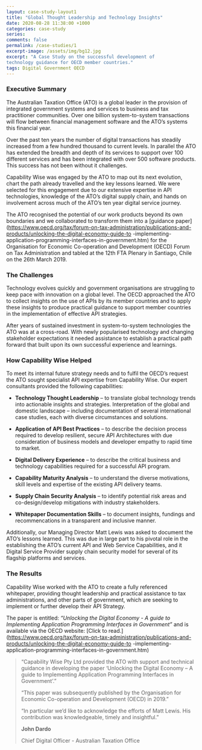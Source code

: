 ```yaml
---
layout: case-study-layout1
title: "Global Thought Leadership and Technology Insights"
date: 2020-08-28 11:38:00 +1000
categories: case-study
series: 
comments: false
permalink: /case-studies/1
excerpt-image: /assets/img/bg12.jpg
excerpt: "A Case Study on the successful development of
technology guidance for OECD member countries."
tags: Digital Government OECD
---
```

### Executive Summary

The Australian Taxation Office (ATO) is a global leader in the provision of integrated
government systems and services to business and tax practitioner communities. Over
one billion system-to-system transactions will flow between financial management
software and the ATO’s systems this financial year.

Over the past ten years the number of digital transactions has steadily increased from a
few hundred thousand to current levels. In parallel the ATO has extended the breadth
and depth of its services to support over 100 different services and has been integrated
with over 500 software products. This success has not been without it challenges.

Capability Wise was engaged by the ATO to map out its next evolution, chart the
path already travelled and the key lessons learned. We were selected for this engagement
due to our extensive expertise in API technologies, knowledge of the ATO’s digital
supply chain, and hands on involvement across much of the ATO’s ten year digital
service journey.

The ATO recognised the potential of our work products beyond its own boundaries and
we collaborated to transform them into a [guidance paper](https://www.oecd.org/tax/forum-on-tax-administration/publications-and-products/unlocking-the-digital-economy-guide-to
-implementing-application-programming-interfaces-in-government.htm) for the Organisation for
Economic Co-operation and Development (OECD) Forum on Tax Administration and
tabled at the 12th FTA Plenary in Santiago, Chile on the 26th March 2019.


### The Challenges
Technology evolves quickly and government organisations are struggling to keep pace
with innovation on a global level. The OECD approached the ATO to collect insights on the
use of APIs by its member countries and to apply these insights to produce practical
guidance to support member countries in the implementation of effective API strategies.

After years of sustained investment in system-to-system technologies the ATO was at a
cross-road. With newly popularised technology and changing stakeholder expectations
it needed assistance to establish a practical path forward that built upon its own successful
experience and learnings.



### How Capability Wise Helped

To meet its internal future strategy needs and to fulfil the OECD’s request the ATO sought specialist API expertise from Capability Wise. Our expert consultants provided the following capabilities:

- **Technology Thought Leadership** – to translate global technology trends into actionable insights and strategies.
Interpretation of the global and domestic landscape – including documentation of several international case studies, each with diverse circumstances and solutions.

- **Application of API Best Practices** – to describe the decision process required to develop resilient, secure API Architectures with due consideration of business models and developer empathy to rapid time to market.

- **Digital Delivery Experience** – to describe the critical business and technology capabilities required for a successful API program.

- **Capability Maturity Analysis** – to understand the diverse motivations, skill levels and expertise of the existing API delivery teams.

- **Supply Chain Security Analysis** – to identify potential risk areas and co-design/develop mitigations with industry stakeholders.

- **Whitepaper Documentation Skills** – to document insights, fundings and recommencations in a transparent and inclusive manner.

Additionally, our Managing Director Matt Lewis was asked to document the ATO’s lessons learned. This was due in large part to his pivotal role in the establishing the ATO’s current API and Web Service Capabilities, and it Digital Service Provider supply chain security model for several of its flagship platforms and services.


### The Results
Capability Wise worked with the ATO to create a fully referenced whitepaper, providing thought leadership and practical assistance to tax administrations, and other parts of government, which are seeking to implement or further develop their API Strategy.

The paper is entitled: *“Unlocking the Digital Economy - A guide to Implementing Application Programming Interfaces in Government”* and is available via the OECD website: [Click to read.](https://www.oecd.org/tax/forum-on-tax-administration/publications-and-products/unlocking-the-digital-economy-guide-to
-implementing-application-programming-interfaces-in-government.htm)


>
> “Capability Wise Pty Ltd provided the ATO with support and technical guidance
in developing the paper ‘Unlocking the Digital Economy – A guide to Implementing
Application Programming Interfaces in Government’.”
>
> “This paper was subsequently published by the Organisation for Economic
Co-operation and Development (OECD) in 2019.”
>
> “In particular we’d like to acknowledge the efforts of Matt Lewis. His contribution
was knowledgeable, timely and insightful.”
> 
> 
> 
> **John Dardo**
>
> Chief Digital Officer - Australian Taxation Office